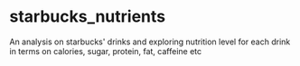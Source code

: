 # starbucks_nutrients

An analysis on starbucks' drinks and exploring nutrition level for each drink in terms on calories, sugar, protein, fat, caffeine etc
